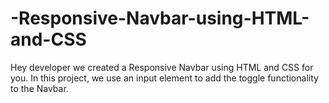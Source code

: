 # -Responsive-Navbar-using-HTML-and-CSS
Hey developer we created a Responsive Navbar using HTML and CSS for you. In this project, we use an input element to add the toggle functionality to the Navbar. 
